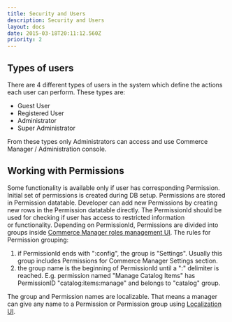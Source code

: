 ```yaml
---
title: Security and Users
description: Security and Users
layout: docs
date: 2015-03-18T20:11:12.560Z
priority: 2
---
```

## Types of users

There are 4 different types of users in the system which define the actions each user can perform. These types are:

* Guest User
* Registered User
* Administrator
* Super Administrator

From these types only Administrators can access and use Commerce Manager / Administration console.

## Working with Permissions

Some functionality is available only if user has corresponding Permission. Initial set of permissions is created during DB setup. Permissions are stored in Permission datatable. Developer can add new Permissions by creating new rows in the Permission datatable directly. The PermissionId should be used for checking if user has access to restricted information or functionality. Depending on PermissionId, Permissions are divided into groups inside [Commerce Manager roles management UI](docs/old-versions/vc113userguide/users-management-roles-and-role-assignment). The rules for Permission grouping:

1. if PermissionId ends with ":config", the group is "Settings". Usually this group includes Permissions for Commerce Manager Settings section.
2. the group name is the beginning of PermissionId until a ":" delimiter is reached. E.g. permission named "Manage Catalog Items" has PermissionID "catalog:items:manage" and belongs to "catalog" group.

The group and Permission names are localizable. That means a manager can give any name to a Permission or Permission group using [Localization UI](docs/old-versions/vc113userguide/settings/application-settings).